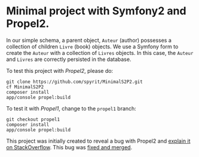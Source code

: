 Minimal project with Symfony2 and Propel2.
=============

In our simple schema, a parent object, `Auteur` (author) possesses a collection of children `Livre` (book) objects. We use a Symfony form to create the `Auteur` with a collection of `Livres` objects. In this case, the `Auteur` and `Livres` are correctly persisted in the database.

To test this project with *Propel2*, please do:

    git clone https://github.com/spyrit/MinimalS2P2.git
    cf MinimalS2P2
    composer install
    app/console propel:build

To test it with *Propel1*, change to the `propel1` branch:

    git checkout propel1
    composer install
    app/console propel:build

This project was initially created to reveal a bug with Propel2 and [explain it on StackOverflow](http://stackoverflow.com/questions/31874487/propel2-collections-disappear-on-update). This bug was [fixed and merged](https://github.com/propelorm/Propel2/pull/1027).
